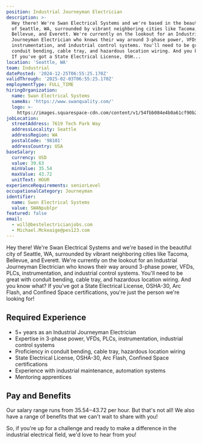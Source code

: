 ```yaml
---
position: Industrial Journeyman Electrician
description: >-
  Hey there! We're Swan Electrical Systems and we're based in the beautiful city
  of Seattle, WA, surrounded by vibrant neighboring cities like Tacoma,
  Bellevue, and Everett. We're currently on the lookout for an Industrial
  Journeyman Electrician who knows their way around 3-phase power, VFDs, PLCs,
  instrumentation, and industrial control systems. You'll need to be great with
  conduit bending, cable tray, and hazardous location wiring. And you know what?
  If you've got a State Electrical License, OSH...
location: 'Seattle, WA'
team: Industrial
datePosted: '2024-12-25T06:55:25.170Z'
validThrough: '2025-02-03T06:55:25.170Z'
employmentType: FULL_TIME
hiringOrganization:
  name: Swan Electrical Systems
  sameAs: 'https://www.swanquality.com/'
  logo: >-
    https://images.squarespace-cdn.com/content/v1/54fbb084e4b0a61cf90b2a6b/1511915437509-KMEEKDHKFLZ8J2AD7Y8M/SWAN_logo_horz_black.jpg?format=1500w
jobLocation:
  streetAddress: 7619 Tech Park Way
  addressLocality: Seattle
  addressRegion: WA
  postalCode: '98101'
  addressCountry: USA
baseSalary:
  currency: USD
  value: 39.63
  minValue: 35.54
  maxValue: 43.72
  unitText: HOUR
experienceRequirements: seniorLevel
occupationalCategory: Journeyman
identifier:
  name: Swan Electrical Systems
  value: SWANpublpr
featured: false
email:
  - will@bestelectricianjobs.com
  - Michael.Mckeaige@pes123.com
---
```




Hey there! We're Swan Electrical Systems and we're based in the beautiful city of Seattle, WA, surrounded by vibrant neighboring cities like Tacoma, Bellevue, and Everett. We're currently on the lookout for an Industrial Journeyman Electrician who knows their way around 3-phase power, VFDs, PLCs, instrumentation, and industrial control systems. You'll need to be great with conduit bending, cable tray, and hazardous location wiring. And you know what? If you've got a State Electrical License, OSHA-30, Arc Flash, and Confined Space certifications, you're just the person we're looking for! 

## Required Experience 
* 5+ years as an Industrial Journeyman Electrician
* Expertise in 3-phase power, VFDs, PLCs, instrumentation, industrial control systems
* Proficiency in conduit bending, cable tray, hazardous location wiring
* State Electrical License, OSHA-30, Arc Flash, Confined Space certifications
* Experience with industrial maintenance, automation systems
* Mentoring apprentices 

## Pay and Benefits 
Our salary range runs from $35.54-$43.72 per hour. But that's not all! We also have a range of benefits that we can't wait to share with you!

So, if you're up for a challenge and ready to make a difference in the industrial electrical field, we'd love to hear from you!